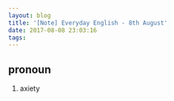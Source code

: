 ```yaml
---
layout: blog
title: '[Note] Everyday English - 8th August'
date: 2017-08-08 23:03:16
tags:
---
```


## pronoun
1. axiety

##

##
